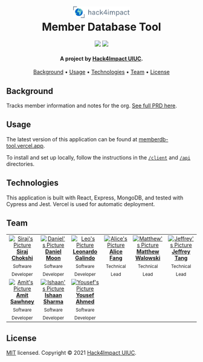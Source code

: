 <h1 align="center">
  <a href="https://uiuc.hack4impact.org"><img src="https://raw.githubusercontent.com/hack4impact-uiuc/uiuc.hack4impact.org/master/public/images/colored-logo.svg" alt="H4I Logo" width="150"></a>
  <br/>
  Member Database Tool
  </br>
</h1>

<p align="center">
    <img src="https://img.shields.io/github/checks-status/hack4impact-uiuc/memberdb-tool/main?style=flat-square">
    <img src="https://img.shields.io/badge/license-MIT-blue?style=flat-square">
</p>

<h4 align="center">A project by <a href="https://uiuc.hack4impact.org/" target="_blank">Hack4Impact UIUC</a>.</a></h4>

<p align="center">
  <a href="#background">Background</a> •
  <a href="#usage">Usage</a> •
  <a href="#technologies">Technologies</a> •
  <a href="#team">Team</a> •
  <a href="#license">License</a>
</p>

## Background

Tracks member information and notes for the org. [See full PRD here](https://docs.google.com/document/d/1mP3gnZC-b1jFvzx8X62Tq7y4x6jRPuFTHly-pVwRgls/edit?usp=sharing).

## Usage

The latest version of this application can be found at [memberdb-tool.vercel.app](https://memberdb-tool.vercel.app).

To install and set up locally, follow the instructions in the [`/client`](https://github.com/hack4impact-uiuc/mern_template/tree/main/client) and [`/api`](https://github.com/hack4impact-uiuc/mern_template/tree/main/api) directories.

## Technologies

This application is built with React, Express, MongoDB, and tested with Cypress and Jest. Vercel is used for automatic deployment.

## Team

<table align="center">
    <tr>
        <td align="center"><a href="https://www.linkedin.com/in/sirajchokshi/"><img src="https://images.ctfassets.net/xig6hkxlux4q/1N7hNkpNNdSrzFWwWtqy4M/4763811ee8d14d0c1219a15b07294e97/siraj_chokshi.jpg?h=500" width="125px;" alt="Siraj's Picture"/><br /><b>Siraj Chokshi</b></a><br /><sub>Software Developer</sub></td>
        <td align="center"><a href="https://www.linkedin.com/in/daniel-moon1/"><img src="https://images.ctfassets.net/xig6hkxlux4q/1ICw2Nu5UoD7kqg9CHVKsY/99f0d50c5734e9af08e1c540e42bab17/daniel_moon.jpg?h=500" width="125px;" alt="Daniel's Picture"/><br /><b>Daniel Moon</b></a><br /><sub>Software Developer</sub></td>
        <td align="center"><a href="https://www.linkedin.com/in/leogalindo/"><img src="https://images.ctfassets.net/xig6hkxlux4q/3PvLLGxks8SwEHUYVGB8cM/8a376dd7c7a53cd224da88d4684189f9/leonardo_galindo.jpg?h=500" width="125px;" alt="Leo's Picture"/><br /><b>Leonardo Galindo</b></a><br /><sub>Software Developer</sub></td>
        <td align="center"><a href="https://www.linkedin.com/in/alicesf2/"><img src="https://images.ctfassets.net/xig6hkxlux4q/sSyWI6JQ5mcOHWTGXu9de/d5b82e70af4e0155a1bf4daf9572470c/alice_fang.jpg?h=500" width="125px;" alt="Alice's Picture"/><br /><b>Alice Fang</b></a><br /><sub>Technical Lead</sub></td>
        <td align="center"><a href="https://www.linkedin.com/in/matthew-walowski/"><img src="https://images.ctfassets.net/xig6hkxlux4q/4p6LeyaGISibB1BsoV3PnW/1b2bb45c6387536fef6eeb4f04239148/matthew_walowski.jpg?h=500" width="125px;" alt="Matthew's Picture"/><br /><b>Matthew Walowski</b></a><br /><sub>Technical Lead</sub></td>
        <td align="center"><a href="https://www.linkedin.com/in/jeffrey-tang/"><img src="https://images.ctfassets.net/xig6hkxlux4q/4gL2EIwPsS1eBq6N0OY3OU/f78d7206df31d7285c9e0cab429cdafa/jeffrey_tang.jpg?h=500" width="125px;" alt="Jeffrey's Picture"/><br /><b>Jeffrey Tang</b></a><br /><sub>Technical Lead</sub></td>
    </tr>
    <tr>
        <td align="center"><a href="https://www.linkedin.com/in/amit-m-sawhney/"><img src="https://images.ctfassets.net/xig6hkxlux4q/3tdBQH6lJJpDT9T7eJEy89/a7e68775c6f06c484dae9536a1bae1f0/amit_sawhney.jpg?h=500" width="125px;" alt="Amit's Picture"/><br /><b>Amit Sawhney</b></a><br /><sub>Software Developer</sub></td>
        <td align="center"><a href="www.linkedin.com/in/ishaan-r-sharma"><img src="https://images.ctfassets.net/xig6hkxlux4q/bbwQAF9WPPYBkaB1DYmsX/2bb2c7886e8e5ce1e9a69f01dcb3a560/ishaan_sharma.jpg?h=500" width="125px;" alt="Ishaan's Picture"/><br /><b>Ishaan Sharma</b></a><br /><sub>Software Developer</sub></td>
        <td align="center"><a href="www.linkedin.com/in/yousef-a"><img src="https://images.ctfassets.net/xig6hkxlux4q/3FN1QNT86tNU6Oa2HUz6RY/1edaa09b2bd30071501de55839ada743/yousef_ahmed.jpg?h=500" width="125px;" alt="Yousef's Picture"/><br /><b>Yousef Ahmed</b></a><br /><sub>Software Developer</sub></td>
    </tr>
</table>

## License

[MIT](https://github.com/hack4impact-uiuc/ymca/blob/master/LICENSE) licensed. Copyright © 2021 [Hack4Impact UIUC](https://github.com/hack4impact-uiuc).
